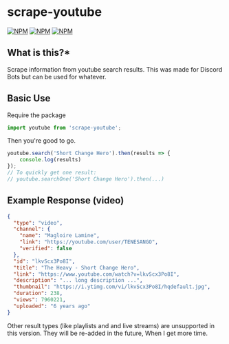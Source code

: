 scrape-youtube
=============

[![NPM](https://img.shields.io/npm/v/scrape-youtube)](https://www.npmjs.com/package/scrape-youtube) [![NPM](https://img.shields.io/npm/dt/scrape-youtube)](https://www.npmjs.com/package/scrape-youtube) [![NPM](https://img.shields.io/npm/types/scrape-youtube)](https://www.npmjs.com/package/scrape-youtube)
  
 **What is this?***
------------------
Scrape information from youtube search results. This was made for Discord Bots but can be used for whatever.  
  
Basic Use
---------------------

Require the package 
```javascript
import youtube from 'scrape-youtube';
```

Then you're good to go.  

```javascript
youtube.search('Short Change Hero').then(results => {
    console.log(results)
});
// To quickly get one result: 
// youtube.searchOne('Short Change Hero').then(...)
```

## Example Response (video)
```json
{
  "type": "video",
  "channel": {
    "name": "Magloire Lamine",
    "link": "https://youtube.com/user/TENESANGO",
    "verified": false
  },
  "id": "lkvScx3Po8I",
  "title": "The Heavy - Short Change Hero",
  "link": "https://www.youtube.com/watch?v=lkvScx3Po8I",
  "description": "... long description ...",     
  "thumbnail": "https://i.ytimg.com/vi/lkvScx3Po8I/hqdefault.jpg",
  "duration": 238,
  "views": 7960221,
  "uploaded": "6 years ago"
}
```  

Other result types (like playlists and and live streams) are unsupported in this version. They will be re-added in the future, When I get more time.  